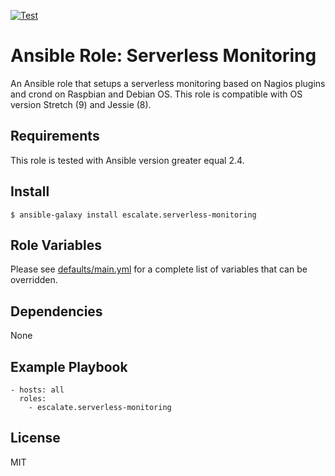 [![Test](https://github.com/escalate/ansible-serverless-monitoring/actions/workflows/test.yml/badge.svg?branch=master&event=push)](https://github.com/escalate/ansible-serverless-monitoring/actions/workflows/test.yml)

# Ansible Role: Serverless Monitoring

An Ansible role that setups a serverless monitoring based on Nagios plugins and crond on Raspbian and Debian OS.
This role is compatible with OS version Stretch (9) and Jessie (8).

## Requirements

This role is tested with Ansible version greater equal 2.4.

## Install

```
$ ansible-galaxy install escalate.serverless-monitoring
```

## Role Variables

Please see [defaults/main.yml](https://github.com/escalate/ansible-serverless-monitoring/blob/master/defaults/main.yml) for a complete list of variables that can be overridden.

## Dependencies

None

## Example Playbook

```
- hosts: all
  roles:
    - escalate.serverless-monitoring
```

## License

MIT
